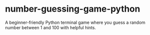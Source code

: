 # number-guessing-game-python
A beginner-friendly Python terminal game where you guess a random number between 1 and 100 with helpful hints.
